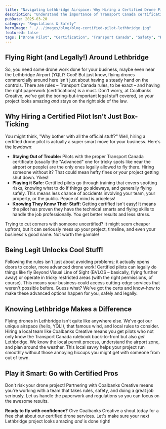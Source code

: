 ```yaml
---
title: "Navigating Lethbridge Airspace: Why Hiring a Certified Drone Pilot Matters"
description: "Understand the importance of Transport Canada certification, safety protocols, and local airspace knowledge when hiring a drone service provider in Lethbridge."
pubDate: 2025-03-20
category: "Regulations & Safety"
heroImage: "../../images/blog/blog-certified-pilot-lethbridge.jpg"
featured: false
tags: ["Drone Pilot", "Certification", "Transport Canada", "Safety", "Regulations", "Lethbridge", "YQL"]
---
```


## Flying Right (and Legally!) Around Lethbridge

So, you need some drone work done for your business, maybe even near the Lethbridge Airport (YQL)? Cool! But just know, flying drones commercially around here isn't just about having a steady hand on the controls. There are rules – Transport Canada rules, to be exact – and having the right paperwork (certifications) is a must. Don't worry, at Coalbanks Creative, we've got the boring-but-important legal stuff covered, so your project looks amazing *and* stays on the right side of the law.

## Why Hiring a Certified Pilot Isn't Just Box-Ticking

You might think, "Why bother with all the official stuff?" Well, hiring a certified drone pilot is actually a super smart move for your business. Here’s the lowdown:

- **Staying Out of Trouble:** Pilots with the proper Transport Canada certificate (usually the "Advanced" one for tricky spots like near the airport or people) are the only ones legally allowed to fly there. Hiring someone without it? That could mean hefty fines or your project getting shut down. Yikes!
- **Playing it Safe:** Certified pilots go through training that covers spotting risks, knowing what to do if things go sideways, and generally flying safely. This means less chance of accidents involving your team, your property, or the public. Peace of mind is priceless!
- **Knowing They Know Their Stuff:** Getting certified isn't easy! It means the pilot has proven they have the technical smarts and flying skills to handle the job professionally. You get better results and less stress.

Trying to cut corners with someone uncertified? It might seem cheaper upfront, but it can seriously mess up your project, timeline, and even your business's good name. Not worth the gamble!

## Being Legit Unlocks Cool Stuff!

Following the rules isn't just about avoiding problems; it actually opens doors to cooler, more advanced drone work! Certified pilots can legally do things like fly Beyond Visual Line of Sight (BVLOS – basically, flying further away) or operate in tricky restricted areas (with the right permissions, of course). This means your business could access cutting-edge services that weren't possible before. Guess what? We've got the certs and know-how to make these advanced options happen for you, safely and legally.

## Knowing Lethbridge Makes a Difference

Flying drones in Lethbridge isn't quite like anywhere else. We've got our unique airspace (hello, YQL!), that famous wind, and local rules to consider. Hiring a local team like Coalbanks Creative means you get pilots who not only know the Transport Canada rulebook back-to-front but also *get* Lethbridge. We know the local permit process, understand the airport zone, and plan around the weather. This local savvy helps your project run smoothly without those annoying hiccups you might get with someone from out of town.

## Play it Smart: Go with Certified Pros

Don't risk your drone project! Partnering with Coalbanks Creative means you're working with a team that takes rules, safety, and doing a great job seriously. Let us handle the paperwork and regulations so you can focus on the awesome results.

**Ready to fly with confidence?** Give Coalbanks Creative a shout today for a free chat about our certified drone services. Let's make sure your next Lethbridge project looks amazing *and* is done right!
